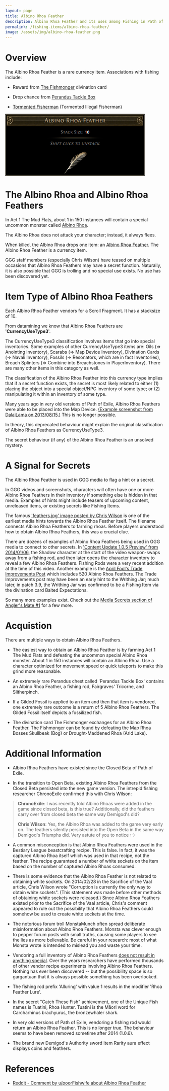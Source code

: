 ```yaml
---
layout: page
title: Albino Rhoa Feather
description: Albino Rhoa Feather and its uses among Fishing in Path of Exile
permalink: /fishing-items/albino-rhoa-feather/
image: /assets/img/albino-rhoa-feather.png
---
```


<div class="img-container">
  <div class="left">

# Overview
The Albino Rhoa Feather is a rare currency item. Associations with fishing include:
- Reward from [The Fishmonger](https://www.poewiki.net/wiki/The_Fishmonger) divination card
- Drop chance from [Perandus Tackle Box](https://www.poewiki.net/wiki/Perandus_chest)
- [Tormented Fisherman](https://www.poewiki.net/wiki/Tormented_Spirit) (Tormented Illegal Fisherman)

  </div>
  <div class="right">
    <img alt="Albino Rhoa Feather" src="/assets/img/albino-rhoa-feather.png">
  </div>
</div>
  
# The Albino Rhoa and Albino Rhoa Feathers

In Act 1 The Mud Flats, about 1 in 150 instances will contain a special uncommon monster called [Albino Rhoa](https://poedb.tw/us/Albino_Rhoa#Metadata_Monsters_Rhoas_RhoaAlbino).

The Albino Rhoa does not attack your character; instead, it always flees.

When killed, the Albino Rhoa drops one item: an [Albino Rhoa Feather](https://poedb.tw/us/Albino_Rhoa_Feather). The Albino Rhoa Feather is a currency item.

GGG staff members (especially Chris Wilson) have teased on multiple occasions that Albino Rhoa Feathers may have a secret function. Naturally, it is also possible that GGG is trolling and no special use exists. No use has been discovered yet.

# Item Type of Albino Rhoa Feathers

Each Albino Rhoa Feather vendors for a Scroll Fragment. It has a stacksize of 10.

From datamining we know that Albino Rhoa Feathers are '**CurrencyUseType3**'.

The CurrencyUseType3 classification involves items that go into special inventories. Some examples of other CurrencyUseType3 items are: Oils (=> Anointing Inventory), Scarabs (=> Map Device Inventory), Divination Cards (=> Navali Inventory), Fossils (=> Resonators, which are in fact Inventories), Breach Splinters (=> Combine into Breachstones in PlayerInventory). There are many other items in this category as well.

The classification of the Albino Rhoa Feather into this currency type implies that if a secret function exists, the secret is most likely related to either (1) placing the object into a special object/NPC inventory of some type; or (2) manipulating it within an inventory of some type.

Many years ago in very old versions of Path of Exile, Albino Rhoa Feathers were able to be placed into the Map Device. [(Example screenshot from DalaiLama on 2013/08/15.)](https://i.imgur.com/62hiwj1.jpg) This is no longer possible.

In theory, this deprecated behaviour might explain the original classification of Albino Rhoa Feathers as CurrencyUseType3.

The secret behaviour (if any) of the Albino Rhoa Feather is an unsolved mystery.

# A Signal for Secrets

The Albino Rhoa Feather is used in GGG media to flag a hint or a secret.

In GGG videos and screenshots, characters will often have one or more Albino Rhoa Feathers in their inventory if something else is hidden in that media. Examples of hints might include teasers of upcoming content, unreleased items, or existing secrets like Fishing Items.

The famous ['feathers.jpg' image posted by Chris Wilson](http://webcdn.pathofexile.com/public/chris/feathers.jpg) is one of the earliest media hints towards the Albino Rhoa Feather itself. The filename connects Albino Rhoa Feathers to farming rhoas. Before players understood how to obtain Albino Rhoa Feathers, this was a crucial clue.

There are dozens of examples of Albino Rhoa Feathers being used in GGG media to connect to other secrets. In ['Content Update 1.0.5 Preview' from 2014/01/06](https://www.youtube.com/watch?v=SjX5VbyxYRU), the Shadow character at the start of the video weapon-swaps away from a fishing rod, and then later opens the character inventory to reveal a few Albino Rhoa Feathers. Fishing Rods were a very recent addition at the time of this video. Another example is the [April Fool's Trade Improvements Post](https://www.pathofexile.com/forum/view-thread/1638061) which includes 520 Albino Rhoa Feathers. The Trade Improvements post may have been an early hint to the Writhing Jar; much later, in patch 3.9, the Writhing Jar was confirmed to be a Fishing Item via the divination card Baited Expectations.

So many more examples exist. Check out the [Media Secrets section of Angler's Mate #1](https://www.reddit.com/r/pathofexile/comments/f0cyfr/serious_anglers_mate_1_wraeclasts_best_and_only/fgsvggj/) for a few more.

# Acquistion

There are multiple ways to obtain Albino Rhoa Feathers.

- The easiest way to obtain an Albino Rhoa Feather is by farming Act 1 The Mud Flats and defeating the uncommon special Albino Rhoa monster. About 1 in 150 instances will contain an Albino Rhoa. Use a character optimized for movement speed or quick teleports to make this grind more reasonable.

- An extremely rare Perandus chest called 'Perandus Tackle Box' contains an Albino Rhoa Feather, a fishing rod, Fairgraves' Tricorne, and Slitherpinch.

- If a Gilded Fossil is applied to an item and then that item is vendored, one extremely rare outcome is a return of 5 Albino Rhoa Feathers. The Gilded Fossil itself depicts a fossilized fish.

- The divination card The Fishmonger exchanges for an Albino Rhoa Feather. The Fishmonger can be found by defeating the Map Rhoa Bosses Skullbeak (Bog) or Drought-Maddened Rhoa (Arid Lake).

# Additional Information

- Albino Rhoa Feathers have existed since the Closed Beta of Path of Exile.

- In the transition to Open Beta, existing Albino Rhoa Feathers from the Closed Beta persisted into the new game version. The intrepid fishing researcher ChronoExile confirmed this with Chris Wilson:

> **ChronoExile**: I was recently told Albino Rhoas were added in the game since closed beta, is this true? Additionally, did the feathers carry over from closed beta the same way Demigod's did?
> 
> **Chris Wilson**: Yes, the Albino Rhoa was added to the game very early on. The feathers silently persisted into the Open Beta in the same way Demigod's Triumphs did. Very astute of you to notice :-)

- A common misconception is that Albino Rhoa Feathers were used in the Bestiary League beastcrafting recipe. This is false. In fact, it was the captured Albino Rhoa itself which was used in that recipe, not the feather. The recipe guaranteed a number of white sockets on the item based on the number of captured Albino Rhoas consumed.

- There is some evidence that the Albino Rhoa Feather is not related to obtaining white sockets. On 2014/02/28 in the Sacrifice of the Vaal article, Chris Wilson wrote "Corruption is currently the only way to obtain white sockets". (This statement was made before other methods of obtaining white sockets were released.) Since Albino Rhoa Feathers existed prior to the Sacrifice of the Vaal article, Chris's comment appeared to rule out the possibility that Albino Rhoa Feathers could somehow be used to create white sockets at the time.

- The notorious forum troll MonstaMunch often spread deliberate misinformation about Albino Rhoa Feathers. Monsta was clever enough to pepper forum posts with small truths, causing some players to see the lies as more believable. Be careful in your research: most of what Monsta wrote is intended to mislead you and waste your time.

- Vendoring a full inventory of Albino Rhoa Feathers [does not result in anything special](https://i.imgur.com/T5dRywN.png). Over the years researchers have performed thousands of other vendor recipe experiments involving Albino Rhoa Feathers. Nothing has ever been discovered -- but the possibility space is so gargantuan that it is always possible something has been overlooked.

- The fishing rod prefix 'Alluring' with value 1 results in the modifier 'Rhoa Feather Lure'.

- In the secret "Catch These Fish" achievement, one of the Unique Fish names is Tuatini, Rhoa Hunter. Tuatini is the Māori word for Carcharhinus brachyurus, the bronzewhaler shark.

- In very old versions of Path of Exile, vendoring a fishing rod would return an Albino Rhoa Feather. This is no longer true. The behaviour seems to have been removed sometime after 2014 (1.0.6).

- The brand new Demigod's Authority sword Item Rarity aura effect displays coins and feathers.

# References
- [Reddit - Comment by u/poorFishwife about Albino Rhoa Feather](https://www.reddit.com/r/pathofexile/comments/kd4plf/whats_with_those_things_btw_just_found_it_in_my/gfuxtni/)